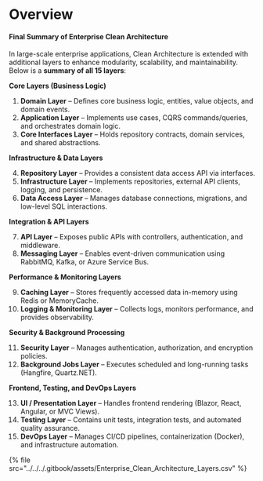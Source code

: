 # Overview

#### **Final Summary of Enterprise Clean Architecture**

In large-scale enterprise applications, Clean Architecture is extended with additional layers to enhance modularity, scalability, and maintainability. Below is a **summary of all 15 layers**:

**Core Layers (Business Logic)**

1. **Domain Layer** – Defines core business logic, entities, value objects, and domain events.
2. **Application Layer** – Implements use cases, CQRS commands/queries, and orchestrates domain logic.
3. **Core Interfaces Layer** – Holds repository contracts, domain services, and shared abstractions.

**Infrastructure & Data Layers**

4. **Repository Layer** – Provides a consistent data access API via interfaces.
5. **Infrastructure Layer** – Implements repositories, external API clients, logging, and persistence.
6. **Data Access Layer** – Manages database connections, migrations, and low-level SQL interactions.

**Integration & API Layers**

7. **API Layer** – Exposes public APIs with controllers, authentication, and middleware.
8. **Messaging Layer** – Enables event-driven communication using RabbitMQ, Kafka, or Azure Service Bus.

**Performance & Monitoring Layers**

9. **Caching Layer** – Stores frequently accessed data in-memory using Redis or MemoryCache.
10. **Logging & Monitoring Layer** – Collects logs, monitors performance, and provides observability.

**Security & Background Processing**

11. **Security Layer** – Manages authentication, authorization, and encryption policies.
12. **Background Jobs Layer** – Executes scheduled and long-running tasks (Hangfire, Quartz.NET).

**Frontend, Testing, and DevOps Layers**

13. **UI / Presentation Layer** – Handles frontend rendering (Blazor, React, Angular, or MVC Views).
14. **Testing Layer** – Contains unit tests, integration tests, and automated quality assurance.
15. **DevOps Layer** – Manages CI/CD pipelines, containerization (Docker), and infrastructure automation.

{% file src="../../../.gitbook/assets/Enterprise_Clean_Architecture_Layers.csv" %}
